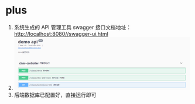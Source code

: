 # plus

1. 系统生成的 API 管理工具 swagger 接口文档地址：<http://localhost:8080//swagger-ui.html>
2. ![img.png](img.png)
3. 后端数据库已配置好，直接运行即可
